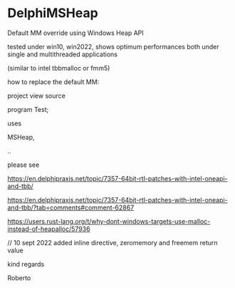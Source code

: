 # DelphiMSHeap
Default MM override using Windows Heap API

tested under win10, win2022, shows optimum performances both under single and multithreaded applications 

(similar to intel tbbmalloc or fmm5)

how to replace the default MM:

project view source

program Test;

uses

MSHeap,
  
  ..

please see

https://en.delphipraxis.net/topic/7357-64bit-rtl-patches-with-intel-oneapi-and-tbb/

https://en.delphipraxis.net/topic/7357-64bit-rtl-patches-with-intel-oneapi-and-tbb/?tab=comments#comment-62867

https://users.rust-lang.org/t/why-dont-windows-targets-use-malloc-instead-of-heapalloc/57936

// 10 sept 2022 added inline directive, zeromemory and freemem return value

kind regards

Roberto
